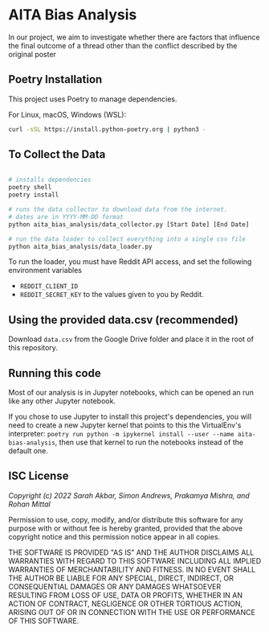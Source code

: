 # AITA Bias Analysis

In our project, we aim to investigate whether there are factors that influence the final outcome of a thread other than the conflict described by the original poster

## Poetry Installation

This project uses Poetry to manage dependencies.

For Linux, macOS, Windows (WSL):
```bash
curl -sSL https://install.python-poetry.org | python3 -
```

## To Collect the Data

```bash

# installs dependencies
poetry shell 
poetry install 

# runs the data collector to download data from the internet.
# dates are in YYYY-MM-DD format 
python aita_bias_analysis/data_collector.py [Start Date] [End Date]

# run the data loader to collect everything into a single csv file
python aita_bias_analysis/data_loader.py
```

To run the loader, you must have Reddit API access, and set the following environment variables
 - `REDDIT_CLIENT_ID`
 - `REDDIT_SECRET_KEY`
to the values given to you by Reddit.

## Using the provided data.csv (recommended)
Download `data.csv` from the Google Drive folder and place it in the root of this repository.

## Running this code
Most of our analysis is in Jupyter notebooks, which can be opened an run like any other Jupyter notebook.

If you chose to use Jupyter to install this project's dependencies, you will need to create a new Jupyter kernel that points to this the VirtualEnv's interpreter: `poetry run python -m ipykernel install --user --name aita-bias-analysis`, then use that kernel to run the notebooks instead of the default one.

## ISC License

_Copyright (c) 2022 Sarah Akbar, Simon Andrews, Prakamya Mishra, and Rohan Mittal_

Permission to use, copy, modify, and/or distribute this software for any purpose with or without fee is hereby granted, provided that the above copyright notice and this permission notice appear in all copies.

THE SOFTWARE IS PROVIDED "AS IS" AND THE AUTHOR DISCLAIMS ALL WARRANTIES WITH REGARD TO THIS SOFTWARE INCLUDING ALL IMPLIED WARRANTIES OF MERCHANTABILITY AND FITNESS. IN NO EVENT SHALL THE AUTHOR BE LIABLE FOR ANY SPECIAL, DIRECT, INDIRECT, OR CONSEQUENTIAL DAMAGES OR ANY DAMAGES WHATSOEVER RESULTING FROM LOSS OF USE, DATA OR PROFITS, WHETHER IN AN ACTION OF CONTRACT, NEGLIGENCE OR OTHER TORTIOUS ACTION, ARISING OUT OF OR IN CONNECTION WITH THE USE OR PERFORMANCE OF THIS SOFTWARE.
